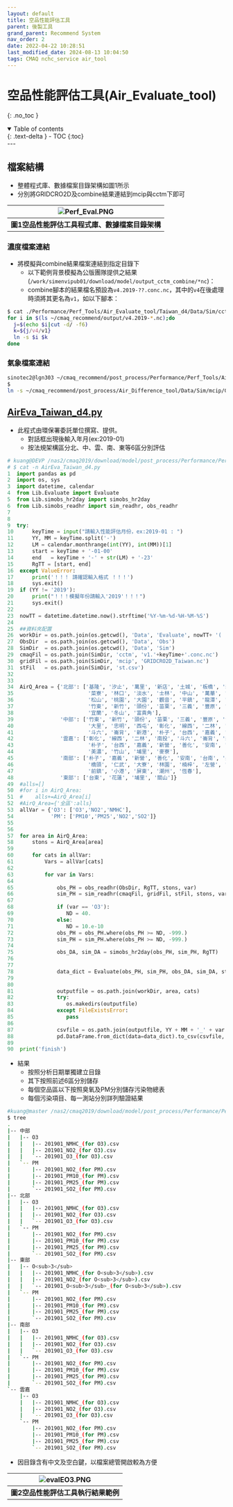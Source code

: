 ```yaml
---
layout: default
title: 空品性能評估工具
parent: 後製工具
grand_parent: Recommend System
nav_order: 2
date: 2022-04-22 10:28:51
last_modified_date: 2024-08-13 10:04:50
tags: CMAQ nchc_service air_tool
---
```


# 空品性能評估工具(Air_Evaluate_tool)
{: .no_toc }

<details open markdown="block">
  <summary>
    Table of contents
  </summary>
  {: .text-delta }
- TOC
{:toc}
</details>
---

## 檔案結構

- 整體程式庫、數據檔案目錄架構如圖1所示
- 分別將GRIDCRO2D及combine結果連結到mcip與cctm下即可

| ![Perf_Eval.PNG](../../../assets/images/Perf_Eval.PNG) |
|:--:|
| <b>圖1空品性能評估工具程式庫、數據檔案目錄架構</b>|

### 濃度檔案連結

- 將模擬與combine結果檔案連結到指定目錄下
  - 以下範例背景模擬為公版團隊提供之結果(`/work/simenvipub01/download/model/output_cctm_combine/*nc`)：
  - combine腳本的結果檔名預設為`v4.2019-??.conc.nc`，其中的`v4`在後處理時須將其更名為`v1`，如以下腳本：

```bash
$ cat ./Performance/Perf_Tools/Air_Evaluate_tool/Taiwan_d4/Data/Sim/cctm/lnn.cs
for i in $(ls ~/cmaq_recommend/output/v4.2019-*.nc);do 
  j=$(echo $i|cut -d/ -f6)
  k=${j/v4/v1}
  ln -s $i $k
done
```

### 氣象檔案連結

```bash
sinotec2@lgn303 ~/cmaq_recommend/post_process/Performance/Perf_Tools/Air_Evaluate_tool/Taiwan_d4/Data/Sim/mcip
$
ln -s ~/cmaq_recommend/post_process/Air_Difference_tool/Data/Sim/mcip/GRIDCRO2D_Taiwan.nc .
```

## [AirEva_Taiwan_d4.py](https://github.com/sinotec2/Focus-on-Air-Quality/blob/main/GridModels/TWNEPA_RecommCMAQ/post_process/AirEva_Taiwan_d4.py)

- 此程式由環保署委託單位撰寫、提供。
  - 對話框出現後輸入年月(ex:2019-01)
  - 按法規架構區分北、中、雲、南、東等6區分別評估

```python
# kuang@DEVP /nas2/cmaq2019/download/model/post_process/Performance/Perf_Tools/Air_Evaluate_tool/Taiwan_d4
# $ cat -n AirEva_Taiwan_d4.py
1  import pandas as pd
2  import os, sys
3  import datetime, calendar
4  from Lib.Evaluate import Evaluate
5  from Lib.simobs_hr2day import simobs_hr2day
6  from Lib.simobs_readhr import sim_readhr, obs_readhr
7
8
9  try:
10      keyTime = input("請輸入性能評估月份，ex:2019-01 : ")
11      YY, MM = keyTime.split('-')
12      LM = calendar.monthrange(int(YY), int(MM))[1]
13      start = keyTime + '-01-00'
14      end   = keyTime + '-' + str(LM) + '-23'
15      RgTT = [start, end]
16  except ValueError:
17      print('！！！ 請確認輸入格式 ！！！')
18      sys.exit()
19  if (YY != '2019'):
20      print("！！！模擬年份請輸入'2019'！！！")
21      sys.exit()
22
23  nowTT = datetime.datetime.now().strftime('%Y-%m-%d-%H-%M-%S')
24
25  ##資料夾配置
26  workDir = os.path.join(os.getcwd(), 'Data', 'Evaluate', nowTT+ '( ' +keyTime + ')')
27  ObsDir  = os.path.join(os.getcwd(), 'Data', 'Obs')
28  SimDir  = os.path.join(os.getcwd(), 'Data', 'Sim')
29  cmaqFil = os.path.join(SimDir, 'cctm', 'v1.'+keyTime+'.conc.nc')
30  gridFil = os.path.join(SimDir, 'mcip', 'GRIDCRO2D_Taiwan.nc')
31  stFil   = os.path.join(SimDir, 'st.csv')
32
33
34  AirQ_Area = {'北部': ['基隆', '汐止', '萬里', '新店', '土城', '板橋', '新莊',
35                        '菜寮', '林口', '淡水', '士林', '中山', '萬華', '古亭',
36                        '松山', '桃園', '大園', '觀音', '平鎮', '龍潭', '湖口',
37                        '竹東', '新竹', '頭份', '苗栗', '三義', '豐原', '陽明',
38                        '宜蘭', '冬山', '富貴角'],
39               '中部': ['竹東', '新竹', '頭份', '苗栗', '三義', '豐原', '沙鹿',
40                        '大里', '忠明', '西屯', '彰化', '線西', '二林', '南投',
41                        '斗六', '崙背', '新港', '朴子', '台西', '嘉義', '竹山', '埔里'],
42               '雲嘉': ['彰化', '線西', '二林', '南投', '斗六', '崙背', '新港',
43                        '朴子', '台西', '嘉義', '新營', '善化', '安南', '台南',
44                        '美濃', '竹山', '埔里', '麥寮'],
45               '南部': ['朴子', '嘉義', '新營', '善化', '安南', '台南', '美濃',
46                        '橋頭', '仁武', '大寮', '林園', '楠梓', '左營', '前金',
47                        '前鎮', '小港', '屏東', '潮州', '恆春'],
48               '東部': ['台東', '花蓮', '埔里', '關山']}
49  #alls=[]
50  #for i in AirQ_Area:
51  #    alls+=AirQ_Area[i]
52  #AirQ_Area={'全區':alls}
53  allVar = {'O3': ['O3','NO2','NMHC'],
54            'PM': ['PM10','PM25','NO2','SO2']}
55
56
57  for area in AirQ_Area:
58      stons = AirQ_Area[area]
59
60      for cats in allVar:
61          Vars = allVar[cats]
62
63          for var in Vars:
64
65              obs_PH = obs_readhr(ObsDir, RgTT, stons, var)
66              sim_PH = sim_readhr(cmaqFil, gridFil, stFil, stons, var, RgTT)
67
68              if (var == 'O3'):
69                 ND = 40.
70              else:
71                 ND = 10.e-10
72              obs_PH = obs_PH.where(obs_PH >= ND, -999.)
73              sim_PH = sim_PH.where(obs_PH >= ND, -999.)
74
75              obs_DA, sim_DA = simobs_hr2day(obs_PH, sim_PH, RgTT)
76
77
78              data_dict = Evaluate(obs_PH, sim_PH, obs_DA, sim_DA, stons, cats, var)
79
80
81              outputfile = os.path.join(workDir, area, cats)
82              try:
83                 os.makedirs(outputfile)
84              except FileExistsError:
85                 pass
86
87              csvfile = os.path.join(outputfile, YY + MM + '_' + var + '_(for ' + cats +').csv')
88              pd.DataFrame.from_dict(data=data_dict).to_csv(csvfile, encoding ='utf-8-sig')
89
90  print('finish')
```
- 結果
  - 按照分析日期單獨建立目錄
  - 其下按照前述6區分別儲存
  - 每個空品區以下按照臭氧及PM分別儲存污染物總表
  - 每個污染項目、每一測站分別詳列驗證結果

```bash
#kuang@master /nas2/cmaq2019/download/model/post_process/Performance/Perf_Tools/Air_Evaluate_tool/Taiwan_d4/Data/Evaluate/2022-04-14-10-40-23( 2019-01)
$ tree
.
|-- 中部
|   |-- O3
|   |   |-- 201901_NMHC_(for O3).csv
|   |   |-- 201901_NO2_(for O3).csv
|   |   `-- 201901_O3_(for O3).csv
|   `-- PM
|       |-- 201901_NO2_(for PM).csv
|       |-- 201901_PM10_(for PM).csv
|       |-- 201901_PM25_(for PM).csv
|       `-- 201901_SO2_(for PM).csv
|-- 北部
|   |-- O3
|   |   |-- 201901_NMHC_(for O3).csv
|   |   |-- 201901_NO2_(for O3).csv
|   |   `-- 201901_O3_(for O3).csv
|   `-- PM
|       |-- 201901_NO2_(for PM).csv
|       |-- 201901_PM10_(for PM).csv
|       |-- 201901_PM25_(for PM).csv
|       `-- 201901_SO2_(for PM).csv
|-- 東部
|   |-- O<sub>3</sub>
|   |   |-- 201901_NMHC_(for O<sub>3</sub>).csv
|   |   |-- 201901_NO2_(for O<sub>3</sub>).csv
|   |   `-- 201901_O<sub>3</sub>_(for O<sub>3</sub>).csv
|   `-- PM
|       |-- 201901_NO2_(for PM).csv
|       |-- 201901_PM10_(for PM).csv
|       |-- 201901_PM25_(for PM).csv
|       `-- 201901_SO2_(for PM).csv
|-- 南部
|   |-- O3
|   |   |-- 201901_NMHC_(for O3).csv
|   |   |-- 201901_NO2_(for O3).csv
|   |   `-- 201901_O3_(for O3).csv
|   `-- PM
|       |-- 201901_NO2_(for PM).csv
|       |-- 201901_PM10_(for PM).csv
|       |-- 201901_PM25_(for PM).csv
|       `-- 201901_SO2_(for PM).csv
`-- 雲嘉
    |-- O3
    |   |-- 201901_NMHC_(for O3).csv
    |   |-- 201901_NO2_(for O3).csv
    |   `-- 201901_O3_(for O3).csv
    `-- PM
        |-- 201901_NO2_(for PM).csv
        |-- 201901_PM10_(for PM).csv
        |-- 201901_PM25_(for PM).csv
        `-- 201901_SO2_(for PM).csv
```

- 因目錄含有中文及空白鍵，以檔案總管開啟較為方便

| ![evalEO3.PNG](../../../assets/images/evalEO3.PNG) |
|:--:|
| <b>圖2空品性能評估工具執行結果範例</b>|

